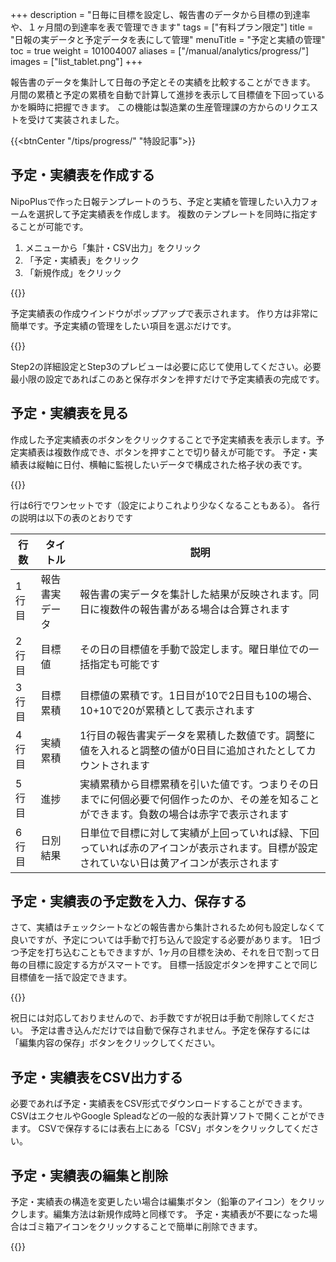 +++
description = "日毎に目標を設定し、報告書のデータから目標の到達率や、１ヶ月間の到達率を表で管理できます"
tags = ["有料プラン限定"]
title = "日報の実データと予定データを表にして管理"
menuTitle = "予定と実績の管理"
toc = true
weight = 101004007
aliases = ["/manual/analytics/progress/"]
images = ["list_tablet.png"]
+++

報告書のデータを集計して日毎の予定とその実績を比較することができます。
月間の累積と予定の累積を自動で計算して進捗を表示して目標値を下回っているかを瞬時に把握できます。
この機能は製造業の生産管理課の方からのリクエストを受けて実装されました。

{{<btnCenter "/tips/progress/" "特設記事">}}

## 予定・実績表を作成する

NipoPlusで作った日報テンプレートのうち、予定と実績を管理したい入力フォームを選択して予定実績表を作成します。
複数のテンプレートを同時に指定することが可能です。

1. メニューから「集計・CSV出力」をクリック
1. 「予定・実績表」をクリック
1. 「新規作成」をクリック


{{<appscreen filename="make" title="予定実績表は報告書の結果（実績）と目標値（予定）を日別に比較する表です。新規作成から予定実績表を作成します">}}

予定実績表の作成ウインドウがポップアップで表示されます。
作り方は非常に簡単です。予定実績の管理をしたい項目を選ぶだけです。

{{<appscreen filename="select-form" title="予定・実績表で使用する各種入力フォームを選択します">}}

Step2の詳細設定とStep3のプレビューは必要に応じて使用してください。必要最小限の設定であればこのあと保存ボタンを押すだけで予定実績表の完成です。

## 予定・実績表を見る

作成した予定実績表のボタンをクリックすることで予定実績表を表示します。予定実績表は複数作成でき、ボタンを押すことで切り替えが可能です。
予定・実績表は縦軸に日付、横軸に監視したいデータで構成された格子状の表です。

{{<appscreen filename="list" title="予定実績表の完成">}}

行は6行でワンセットです（設定によりこれより少なくなることもある）。
各行の説明は以下の表のとおりです

行数|タイトル|説明
---|---|---
1行目|報告書実データ|報告書の実データを集計した結果が反映されます。同日に複数件の報告書がある場合は合算されます
2行目|目標値|その日の目標値を手動で設定します。曜日単位での一括指定も可能です
3行目|目標累積|目標値の累積です。1日目が10で2日目も10の場合、10+10で20が累積として表示されます
4行目|実績累積|1行目の報告書実データを累積した数値です。調整に値を入れると調整の値が0日目に追加されたとしてカウントされます
5行目|進捗|実績累積から目標累積を引いた値です。つまりその日までに何個必要で何個作ったのか、その差を知ることができます。負数の場合は赤字で表示されます
6行目|日別結果|日単位で目標に対して実績が上回っていれば緑、下回っていれば赤のアイコンが表示されます。目標が設定されていない日は黄アイコンが表示されます

## 予定・実績表の予定数を入力、保存する

さて、実績はチェックシートなどの報告書から集計されるため何も設定しなくて良いですが、予定については手動で打ち込んで設定する必要があります。
1日づつ予定を打ち込むこともできますが、1ヶ月の目標を決め、それを日で割って日毎の目標に設定する方がスマートです。
目標一括設定ボタンを押すことで同じ目標値を一括で設定できます。

{{<appscreen filename="batch" title="予定実績表の「予定」を一括で指定します。土日は除外するといった指定も可能です。">}}

祝日には対応しておりませんので、お手数ですが祝日は手動で削除してください。
予定は書き込んだだけでは自動で保存されません。予定を保存するには「編集内容の保存」ボタンをクリックしてください。

## 予定・実績表をCSV出力する

必要であれば予定・実績表をCSV形式でダウンロードすることができます。
CSVはエクセルやGoogle Spleadなどの一般的な表計算ソフトで開くことができます。
CSVで保存するには表右上にある「CSV」ボタンをクリックしてください。

## 予定・実績表の編集と削除

予定・実績表の構造を変更したい場合は編集ボタン（鉛筆のアイコン）をクリックします。編集方法は新規作成時と同様です。
予定・実績表が不要になった場合はゴミ箱アイコンをクリックすることで簡単に削除できます。

{{<appscreen filename="edit" title="予定・実績表の修正と削除">}}
